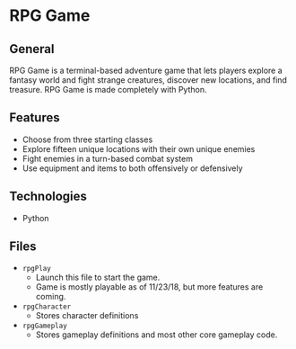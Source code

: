 # RPG Game

## General

RPG Game is a terminal-based adventure game that lets players explore a fantasy world and fight strange creatures, discover new locations, and find treasure.  RPG Game is made completely with Python.

## Features

- Choose from three starting classes
- Explore fifteen unique locations with their own unique enemies
- Fight enemies in a turn-based combat system
- Use equipment and items to both offensively or defensively

## Technologies

- Python

## Files

- ```rpgPlay```
  - Launch this file to start the game.
  - Game is mostly playable as of 11/23/18, but more features are coming.
- ```rpgCharacter```
  - Stores character definitions
- ```rpgGameplay```
  - Stores gameplay definitions and most other core gameplay code.
